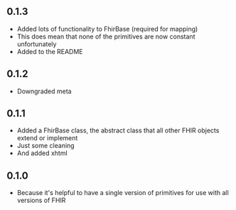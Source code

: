 ## 0.1.3

- Added lots of functionality to FhirBase (required for mapping)
- This does mean that none of the primitives are now constant unfortunately
- Added to the README

## 0.1.2

- Downgraded meta

## 0.1.1

- Added a FhirBase class, the abstract class that all other FHIR objects extend or implement
- Just some cleaning
- And added xhtml

## 0.1.0

- Because it's helpful to have a single version of primitives for use with all versions of FHIR
